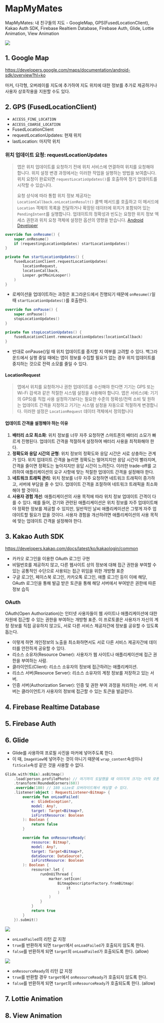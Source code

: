 # MapMyMates

MapMyMates: 내 친구들의 지도 - GoogleMap, GPS(FusedLocationClient), Kakao Auth SDK, Firebase Realtiem
Database, Firebase Auth, Glide, Lottie Animation, View Animation

![](README_images/sequence.png)

## 1. Google Map

https://developers.google.com/maps/documentation/android-sdk/overview?hl=ko

마커, 다각형, 오버레이를 지도에 추가하여 지도 위치에 대한 정보를 추가로 제공하거나 사용자 상호작용을 지원할 수도 있다.

## 2. GPS (FusedLocationClient)

- `ACCESS_FINE_LOCATION`
- `ACCESS_COARSE_LOCATION`
- FusedLocationClient
- requestLocationUpdates: 현재 위치
- lastLocation: 마지막 위치

### 위치 업데이트 요청: requestLocationUpdates

> 앱은 위치 업데이트를 요청하기 전에 위치 서비스에 연결하여 위치를 요청해야 합니다. 위치 설정 변경 과정에서는 이러한 작업을 실행하는 방법을 보여줍니다. 위치 요청이
> 완료되면 `requestLocatioUpdates()`를 호출하여 정기 업데이트를 시작할 수 있습니다.
>
> 요청 상식에 따라 통합 위치 정보 제공자는 `LocationCallback.onLocationResult()` 콜백 메서드를 호출하고 이 메서드에 `Location` 객체의
> 목록을 전달하거나 확장된 데이터에 위치가 포함되어 있는 `PendingIntent`를 실행합니다. 업데이트의 정확성과 빈도는 요청한 위치 정보 엑세스 권한과 위치 요청 객체에
> 설정한 옵션의 영향을
> 받습니다. [Android Developer](https://developer.android.com/training/location/request-updates?hl=ko)

```kotlin
override fun onResume() {
    super.onResume()
    if (requestingLocationUpdates) startLocationUpdates()
}

private fun startLocationUpdates() {
    fusedLocationClient.requestLocationUpdates(
        locationRequest,
        locationCallback,
        Looper.getMainLooper()
    )
}
```

- 로케이션을 업데이트하는 과정은 포그라운드에서 진행되기 때문에 `onResume()`일 때 `startLocationUpdates()`를 호출한다.

```kotlin
override fun onPause() {
    super.onPause()
    stopLocationUpdates()
}

private fun stopLocationUpdates() {
    fusedLocationClient.removeLocationUpdates(locationCallback)
}
```

- 반대로 onPause()일 때 위치 업데이트를 중지할 지 여부를 고려할 수 있다. 백그라운드에서 실행 중일 때에는 앱이 정보를 수집할 필요가 없는 경우 위치 업데이트를 중지하는
  것으로 전력 소모를 줄일 수 있다.

#### LocationRequest

> 앱에서 위치를 요청하거나 권한 업데이트를 수신해야 한다면 기기는 GPS 또는 Wi-Fi 검색과 같은 적절한 시스템 설정을 사용해야 합니다. 앱은 서비스(예: 기기의 GPS)를
> 직접 사용 설정하기보다는 필요한 수준의 정확성/전력 소비 및 원하는 업데이트 간격을 지정하고 기기는 시스템 설정을 자동으로 적절하게 변경합니다. 이러한 설정은
> `LocationRequest` 데이터 객체에서 정의합니다

#### **업데이트 간격**을 설정해야 하는 이유

1. **배터리 소모 최소화**: 위치 정보를 너무 자주 요청하면 스마트폰의 배터리 소모가 빠르게 진행된다. 업데이트 간격을 적절하게 설정하여 배터리 사용을 최적화해야 한다.
2. **정확도와 응답 시간의 균형**: 위치 정보의 정확도와 응답 시간은 서로 상충하는 관계가 있다. 위치 업데이트 간격을 늘리면 정확도는 떨어지지만 응답 시간이 빨라지며,
   간격을
   줄이면 정확도는 높아지지만 응답 시간이 느려진다. 이러한 trade-off를 고려하여 애플리케이션의 요구 사항에 맞는 적절한 업데이트 간격을 설정해야 한다.
3. **네트워크 트래픽 관리**: 위치 정보를 너무 자주 요청하면 네트워크 트래픽이 증가하고, 서버에 부담을 줄 수 있다. 업데이트 간격을 조절하여 네트워크 트래픽을 최소화해야
   할
   것이다.
4. **사용자 경험 개선**: 애플리케이션의 사용 목적에 따라 위치 정보 업데이트 간격이 다를 수 있다. 예를 들어, 걷기와 관련된 애플리케이션은 위치 정보를 자주 업데이트해야
   정확한
   정보를 제공할 수 있지만, 일반적인 날씨 애플리케이션은 그렇게 자주 업데이트할 필요가 없을 것이다. 사용자 경험을 개선하려면 애플리케이션의 사용 목적에 맞는 업데이트 간격을
   설정해야 한다.

## 3. Kakao Auth SDK

https://developers.kakao.com/docs/latest/ko/kakaologin/common

- 카카오 로그인을 이용한 OAuth 로그인 구현
- 비밀번호를 제공하지 않고, 다른 웹사이트 상의 정보에 대해 접근 권한을 부여할 수 있는 공통적인 수단으로 사용되는 접근 위임을 위한 개방형 표준
- 구글 로그인, 페이스북 로그인, 카카오톡 로그인, 애플 로그인 등이 이에 해당, OAuth 로그인을 통해 발급 받은 토큰을 통해 해당 서버에서 부여받은 권한에 따른 정보 습득

### OAuth

OAuth(Open Authorization)는 인터넷 사용자들이 웹 사이트나 애플리케이션에 대한 자원에 접근할 수 있는 권한을 부여하는 개방형 표준. 이 프로토콜은 사용자가
자신의 계정 정보를 직접 공유하지 않고도, 서로 다른 서비스 제공자간에 정보를 공유할 수 있도록 돕는다.

- 이렇게 하면 개인정보의 노출을 최소화하면서도 서로 다른 서비스 제공자간에 데이터를 안전하게 공유할 수 있다.
- 리소스 소유자(Resource Owner): 사용자가 웹 사이트나 애플리케이션에 접근 권한을 부여하는 사람.
- 클라이언트(Client): 리소스 소유자의 정보에 접근하려는 애플리케이션.
- 리소스 서버(Resource Server): 리소스 소유자의 계정 정보를 저장하고 있는 서버.
- 인증 서버(Authorization Server): 인증 및 권한 부여 과정을 처리하는 서버. 이 서버는 클라이언트가 사용자의 정보에 접근할 수 있는 토큰을 발급한다.

## 4. Firebase Realtime Database

## 5. Firebase Auth

## 6. Glide

- Glide를 사용하여 프로필 사진을 마커에 넣어주도록 한다.
- 이 때, `ImageView`에 넣어주는 것이 아니기 때문에 `wrap_content`속성이나 `fitScale`속성 같은 것을 사용할 수 없다.

```kotlin
Glide.with(this).asBitmap()
    .load(person.profilePhoto) // 여기까지 도달했을 때 이미지의 크기는 아직 모른다.
    .transform(RoundedCorners(60))
    .override(180) // 180 size로 오버라이드해서 캐싱할 수 있다.
    .listener(object : RequestListener<Bitmap> {
        override fun onLoadFailed(
            e: GlideException?,
            model: Any?,
            target: Target<Bitmap>?,
            isFirstResource: Boolean
        ): Boolean {
            return false
        }

        override fun onResourceReady(
            resource: Bitmap?,
            model: Any?,
            target: Target<Bitmap>?,
            dataSource: DataSource?,
            isFirstResource: Boolean
        ): Boolean {
            resource?.let {
                runOnUiThread {
                    marker.setIcon(
                        BitmapDescriptorFactory.fromBitmap(
                            it
                        )
                    )
                }
            }
            return true
        }
    }).submit()
```

![](.README_images/onLoadFailed.png)

- `onLoadFailed`의 리턴 값 지정
- `true`를 반환하게 되면 `target`에서 `onLoadFailed`가 호출되지 않도록 한다.
- `false`를 반환하게 되면 `target`의 `onLoadFailed`가 호출되도록 한다. (allow)

![](.README_images/onResourceReady.png)

- `onResourceReady`의 리턴 값 지정
- `true`를 반환할 경우 `target`에서 `onResourceReady`가 호출되지 않도록 한다.
- `false`를 반환하게 되면 `target`의 `onResourceReady`가 호출되도록 한다. (allow)

## 7. Lottie Animation

## 8. View Animation